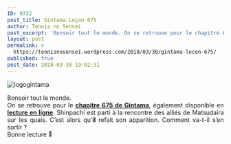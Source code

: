 ```yaml
---
ID: 9332
post_title: Gintama Leçon 675
author: Tennis no Sensei
post_excerpt: 'Bonsoir tout le monde. On se retrouve pour le chapitre 675 de Gintama, &eacute;galement disponible en lecture en ligne. Shinpachi est parti &agrave; la rencontre des alli&eacute;s de Matsudaira sur les quais. C&rsquo;est alors qu&rsquo;il refait son apparition. Comment va-t-il s&rsquo;en sortir ? Bonne lecture &#128578;'
layout: post
permalink: >
  https://tennisnosensei.wordpress.com/2018/03/30/gintama-lecon-675/
published: true
post_date: 2018-03-30 19:02:31
---
```

<p><img data-attachment-id="16" data-permalink="https://tennisnosensei.wordpress.com/nos-projets-en-cours/gintama/logogintama/#main" data-orig-file="https://tennisnosensei.files.wordpress.com/2015/06/logogintama.jpg?w=700" data-orig-size="300,150" data-comments-opened="1" data-image-meta="{&quot;aperture&quot;:&quot;0&quot;,&quot;credit&quot;:&quot;&quot;,&quot;camera&quot;:&quot;&quot;,&quot;caption&quot;:&quot;&quot;,&quot;created_timestamp&quot;:&quot;0&quot;,&quot;copyright&quot;:&quot;&quot;,&quot;focal_length&quot;:&quot;0&quot;,&quot;iso&quot;:&quot;0&quot;,&quot;shutter_speed&quot;:&quot;0&quot;,&quot;title&quot;:&quot;&quot;,&quot;orientation&quot;:&quot;0&quot;}" data-image-title="logogintama" data-image-description="" data-medium-file="https://tennisnosensei.files.wordpress.com/2015/06/logogintama.jpg?w=700?w=300" data-large-file="https://tennisnosensei.files.wordpress.com/2015/06/logogintama.jpg?w=700?w=300" class="alignnone size-full wp-image-16" src="https://tennisnosensei.files.wordpress.com/2015/06/logogintama.jpg?w=700" alt="logogintama" srcset="https://tennisnosensei.files.wordpress.com/2015/06/logogintama.jpg 300w, https://tennisnosensei.files.wordpress.com/2015/06/logogintama.jpg?w=150 150w" sizes="(max-width: 300px) 100vw, 300px"   /></p>
<p style="text-align:justify;">Bonsoir tout le monde.<br />
On se retrouve pour le <a href="https://mon-partage.fr/f/0cRRezMO/"  rel="noopener"><strong>chapitre 675 de Gintama</strong></a>, également disponible en <a href="http://mangapedia.fr/lel/Gintama/4/675/1"  rel="noopener"><strong>lecture en ligne</strong></a>. Shinpachi est parti à la rencontre des alliés de Matsudaira sur les quais. C&rsquo;est alors qu&rsquo;<strong>il</strong> refait son apparition. Comment va-t-il s&rsquo;en sortir ?<br />
Bonne lecture <img src="https://s0.wp.com/wp-content/mu-plugins/wpcom-smileys/twemoji/2/72x72/1f642.png" alt="🙂" class="wp-smiley" style="height: 1em; max-height: 1em;" /></p>